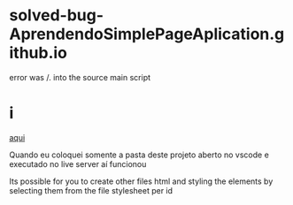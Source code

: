 # solved-bug-AprendendoSimplePageAplication.github.io
error was /. into the source  main script 
# i
[aqui](https://thiagomassenomaciel.github.io/solved-bug-AprendendoSimplePageAplication.github.io/)


Quando eu coloquei somente a pasta deste projeto aberto no vscode e executado no live server aí funcionou

Its possible for you to create other files html and styling the elements by selecting them from the file stylesheet per id